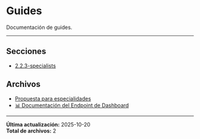 # Guides

Documentación de guides.

---

## Secciones

- [2.2.3-specialists](./2.2.3-specialists/00_README.md)

## Archivos

- [Propuesta para especialidades](./2.2.1-proposal-for-specialties.md)
- [📊 Documentación del Endpoint de Dashboard](./2.2.2-dashboard.md)

---

**Última actualización:** 2025-10-20  
**Total de archivos:** 2
